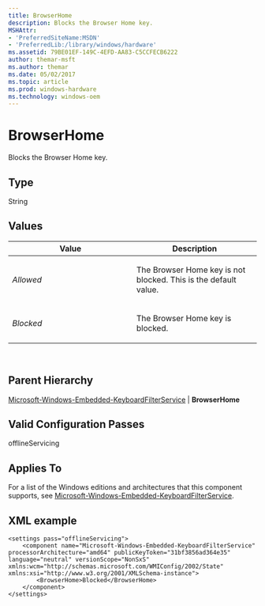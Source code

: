 ```yaml
---
title: BrowserHome
description: Blocks the Browser Home key.
MSHAttr:
- 'PreferredSiteName:MSDN'
- 'PreferredLib:/library/windows/hardware'
ms.assetid: 79BE01EF-149C-4EFD-AA83-C5CCFECB6222
author: themar-msft
ms.author: themar
ms.date: 05/02/2017
ms.topic: article
ms.prod: windows-hardware
ms.technology: windows-oem
---
```


# BrowserHome


Blocks the Browser Home key.

## Type


String

## Values


<table>
<colgroup>
<col width="50%" />
<col width="50%" />
</colgroup>
<thead>
<tr class="header">
<th>Value</th>
<th>Description</th>
</tr>
</thead>
<tbody>
<tr class="odd">
<td><p><em>Allowed</em></p></td>
<td><p>The Browser Home key is not blocked. This is the default value.</p></td>
</tr>
<tr class="even">
<td><p><em>Blocked</em></p></td>
<td><p>The Browser Home key is blocked.</p></td>
</tr>
</tbody>
</table>

 

## Parent Hierarchy


[Microsoft-Windows-Embedded-KeyboardFilterService](microsoft-windows-embedded-keyboardfilterservice.md) | **BrowserHome**

## Valid Configuration Passes


offlineServicing

## Applies To


For a list of the Windows editions and architectures that this component supports, see [Microsoft-Windows-Embedded-KeyboardFilterService](microsoft-windows-embedded-keyboardfilterservice.md).

## XML example


```
<settings pass="offlineServicing">
    <component name="Microsoft-Windows-Embedded-KeyboardFilterService" processorArchitecture="amd64" publicKeyToken="31bf3856ad364e35" language="neutral" versionScope="NonSxS" xmlns:wcm="http://schemas.microsoft.com/WMIConfig/2002/State" xmlns:xsi="http://www.w3.org/2001/XMLSchema-instance">
        <BrowserHome>Blocked</BrowserHome>
    </component>
</settings>
```

 

 






